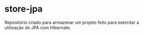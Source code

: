 # store-jpa
Repositório criado para armazenar um projeto feito para exercitar a utilização do JPA com Hibernate.
